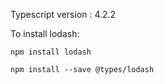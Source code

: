 Typescript version : 4.2.2

To install lodash:

  `npm install lodash`
  
  `npm install --save @types/lodash`
